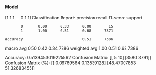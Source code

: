 #### Model
[1 1 1 ... 0 1 1]
Classification Report:
              precision    recall  f1-score   support

           0       0.00      0.33      0.00        15
           1       1.00      0.51      0.68      7371

    accuracy                           0.51      7386
   macro avg       0.50      0.42      0.34      7386
weighted avg       1.00      0.51      0.68      7386

Accuracy: 0.5139453019225562
Confusion Matrix:
[[   5   10]
 [3580 3791]]
Confusion Matrix (%):
[[ 0.06769564  0.13539128]
 [48.47007853 51.32683455]]
